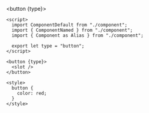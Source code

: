 <script>
import ComponentDefault from "./component";
import { ComponentNamed } from "./component";
import { Component as Alias } from "./component";
export let type = "button";
</script>
<style>

  button {
    color: red;
  }

</style>
<!-- prettier-ignore-start -->

<!-- example-start tests/__fixtures__/Button.svelte -->
<button {type}>
  <slot />
</button>


```svelte
<script>
  import ComponentDefault from "./component";
  import { ComponentNamed } from "./component";
  import { Component as Alias } from "./component";

  export let type = "button";
</script>

<button {type}>
  <slot />
</button>

<style>
  button {
    color: red;
  }
</style>

```

<!-- example-end -->

<!-- prettier-ignore-end -->
